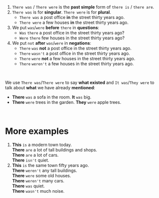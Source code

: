 1. `There was` / `There were` is the **past simple** form of `there is` / `there are`.
2. `There was`  is for **singular**. `There were` is for **plural**.
   - `There was` a post office **in** the street thirty years ago.
   - `There were` a few houses **in** the street thirty years ago.
3. We put `was`/`were` **before** `there` in **questions**:
   -  `Was` `there` a post office in the street thirty years ago?
   -  `Were` `there`  few houses in the street thirty years ago?
4. We put `not` **after** `was`/`were` in **negations**:
   - `There` `was` **not** a post office in the street thirty years ago.
   - `There` `wasn't` a post office in the street thirty years ago.
   - `There` `were` **not** a few houses in the street thirty years ago.
   - `There` `weren't` a few houses in the street thirty years ago.

<br>

We use `There was`/`There were` to say **what existed** and `It was`/`They were` to talk about **what** we have already **mentioned**:
- **There** `was` a sofa in the room. **It** `was` big.
- **There** `were` trees in the garden. **They** `were` apple trees.

<br>

# More examples
1. **This** `is` a modern town today.<br>**There** `are` a lot of tall buildings and shops.<br>**There** `are` a lot of cars.<br>**There** `isn't` quiet.
2. **This** `is` the same town fifty years ago.<br>**There** `weren't` any tall buildings.<br>**There** `were` some old houses.<br>**There** `weren't` many cars.<br>**There** `was` quiet.<br>**There** `wasn't` much noise.